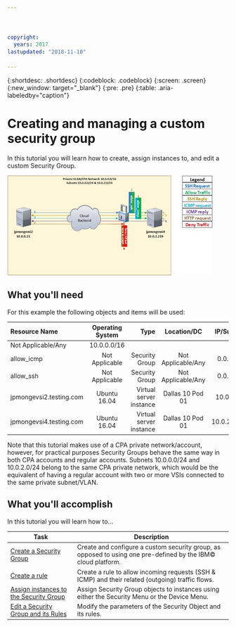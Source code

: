 ```yaml
---



copyright:
  years: 2017
lastupdated: "2018-11-10"

---
```


{:shortdesc: .shortdesc}
{:codeblock: .codeblock}
{:screen: .screen}
{:new_window: target="_blank"}
{:pre: .pre}
{:table: .aria-labeledby="caption"}

# Creating and managing a custom security group
In this tutorial you will learn how to create, assign instances to, and edit a custom Security Group. 

![Custom Security Group](./images/goal.jpg)

## What you'll need
For this example the following objects and items will be used:

| Resource Name  | Operating System | Type | Location/DC | IP/Subnet |
|:------------- |:---------------:| -------------:| :---------------:| ---------------:|
| Not Applicable/Any | 10.0.0.0/16 |
| allow_icmp | Not Applicable  | Security Group | Not Applicable/Any | 0.0.0.0/0 |
| allow_ssh | Not Applicable | Security Group | Not Applicable/Any | 0.0.0.0/0 |
|jpmongevsi2.testing.com | Ubuntu 16.04 | Virtual server instance | Dallas 10 Pod 01 | 10.0.0.21 |	
|jpmongevsi4.testing.com | Ubuntu 16.04 | Virtual server instance |	Dallas 10 Pod 01	| 10.0.2.219 |


Note that this tutorial makes use of a CPA private network/account, however, for practical purposes Security Groups behave the same way in both CPA accounts and regular accounts. Subnets 10.0.0.0/24 and 10.0.2.0/24 belong to the same CPA private network, which would be the equivalent of having a regular account with two or more VSIs connected to the same private subnet/VLAN.


## What you'll accomplish

In this tutorial you will learn how to...

Task  | Description
------------- | -------------
[Create a Security Group](csg_create.html) | Create and configure a custom security group, as opposed to using one pre-defined by the IBM© cloud platform. 
[Create a rule](csg_rule.html)  | Create a rule to allow incoming requests (SSH & ICMP) and their related (outgoing) traffic flows. 
[Assign instances to the Security Group](csg_assign_instances.html) | Assign Security Group objects to instances using either the Security Menu or the Device Menu.
[Edit a Security Group and its Rules](csg_edit.html) | Modify the parameters of the Security Object and its rules.

